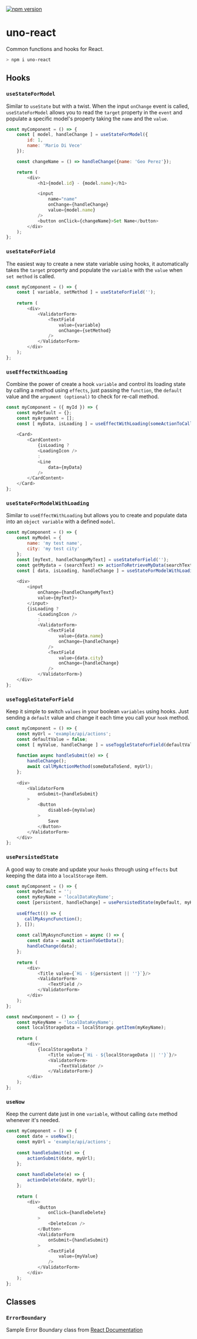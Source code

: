 [![npm version](https://badge.fury.io/js/uno-react.svg)](https://badge.fury.io/js/uno-react)

# uno-react
Common functions and hooks for React.

```bash
> npm i uno-react
```

## Hooks

### `useStateForModel`

Similar to `useState` but with a twist. When the input `onChange` event is called, `useStateForModel` allows you to read the `target` property in the `event` and populate a specific model's property taking the `name` and the `value`.

```javascript
const myComponent = () => {
    const [ model, handleChange ] = useStateForModel({
        id: 1,
        name: 'Mario Di Vece'
    });

    const changeName = () => handleChange({name: 'Geo Perez'});

    return (
        <div>
            <h1>{model.id} - {model.name}</h1>

            <input 
                name="name"
                onChange={handleChange} 
                value={model.name}
            />
            <button onClick={changeName}>Set Name</button>
        </div>
    );
};
```

### `useStateForField`
The easiest way to create a new state variable using hooks, it automatically takes the `target` property and populate the `variable` with the `value` when `set method` is called.

```javascript
const myComponent = () => {
    const [ variable, setMethod ] = useStateForField('');
    
    return (
        <div>
            <ValidatorForm>
                <TextField
                    value={variable}
                    onChange={setMethod}
                />
            </ValidatorForm>
        </div>
    );
};
```

### `useEffectWithLoading`
Combine the power of create a hook `variable` and control its loading state by calling a method using `effects`, just passing the `function`, the `default` value and the `argument (optional)` to check for re-call method.

```javascript
const myComponent = ({ myId }) => {
    const myDefault = {};
    const myArgument = [];
    const [ myData, isLoading ] = useEffectWithLoading(someActionToCallMyData(myId), myDefault, myArgument);
   
    <Card>
        <CardContent>
            {isLoading ?
            <LoadingIcon />
            :
            <Line
                data={myData}
            />
        </CardContent>
    </Card>
};
```

### `useStateForModelWithLoading`
Similar to `useEffectWithLoading` but allows you to create and populate data into an `object variable` with a defined `model`.

```javascript
const myComponent = () => {
    const myModel = {
        name: 'my test name',
        city: 'my test city'
    };
    const [myText, handleChangeMyText] = useStateForField('');
    const getMydata = (searchText) => actionToRetrieveMyData(searchText);
    const [ data, isLoading, handleChange ] = useStateForModelWithLoading(getMydata(myText), myModel, [myText]);
    
    <div>
        <input 
            onChange={handleChangeMyText} 
            value={myText}>
        </input>
        {isLoading ?
            <LoadingIcon />
            :
            <ValidatorForm>
                <TextField
                    value={data.name}
                    onChange={handleChange}
                />
                <TextField
                    value={data.city}
                    onChange={handleChange}
                />
            </ValidatorForm>}
    </div>
};
```

### `useToggleStateForField`
Keep it simple to switch `values` in your boolean `variables` using hooks. Just sending a `default` value and change it each time you call your `hook` method.

```javascript
const myComponent = () => {
    const myUrl = 'example/api/actions';
    const defaultValue = false;
    const [ myValue, handleChange ] = useToggleStateForField(defaultValue);
    
    function async handleSubmit(e) => {
        handleChange();
        await callMyActionMethod(someDataToSend, myUrl);
    };
    
    <div>
        <ValidatorForm
            onSubmit={handleSubmit}
        >
            <Button
                disabled={myValue}
            >
                Save
            </Button>
        </ValidatorForm>
    </div>
};
```

### `usePersistedState`
A good way to create and update your `hooks` through using `effects` but keeping the data into a `localStorage` item.

```javascript
const myComponent = () => {
    const myDefault = '';
    const myKeyName = 'localDataKeyName';
    const [persistent, handleChange] = usePersistedState(myDefault, myKeyName);
    
    useEffect(() => {
       callMyAsyncFunction();
    }, []);
    
    const callMyAsyncFunction = async () => {
        const data = await actionToGetData();
        handleChange(data);
    };
    
    return (
        <div>
            <Title value={`Hi - ${persistent || ''}`}/>
            <ValidatorForm>
                <TextField />
            </ValidatorForm>
        </div>
    );
};

const newComponent = () => {
    const myKeyName = 'localDataKeyName';
    const localStorageData = localStorage.getItem(myKeyName);
    
    return (
        <div>
            {localStorageData ?
                <Title value={`Hi - ${localStorageData || ''}`}/>
                <ValidatorForm>
                    <TextValidator />
                </ValidatorForm>}
        </div>
    );
};
```

### `useNow`
Keep the current date just in one `variable`, without calling `date` method whenever it's needed.

```javascript
const myComponent = () => {
    const date = useNow();
    const myUrl = 'example/api/actions';
    
    const handleSubmit(e) => {
        actionSubmit(date, myUrl);
    };
    
    const handleDelete(e) => {
        actionDelete(date, myUrl);
    };
    
    return (
        <div>
            <Button
                onClick={handleDelete}
            >
                <DeleteIcon />
            </Button>
            <ValidatorForm
                onSubmit={handleSubmit}
            >
                <TextField
                    value={myValue}
                />
            </ValidatorForm>
        </div>
    );
};
```

## Classes

### `ErrorBoundary`

Sample Error Boundary class from [React Documentation](https://reactjs.org/docs/error-boundaries.html)
